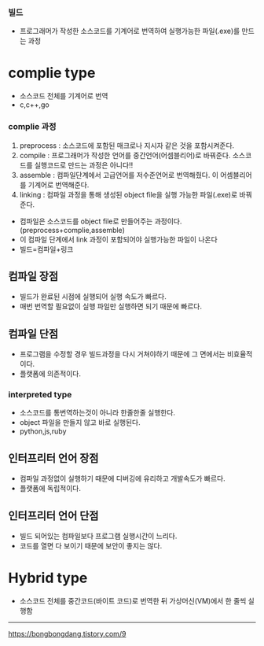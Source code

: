 ### 빌드 
- 프로그래머가 작성한 소스코드를 기계어로 번역하여 실행가능한 파일(.exe)를 만드는 과정
# complie type
- 소스코드 전체를 기계어로 번역
- c,c++,go
### complie 과정
1. preprocess : 소스코드에 포함된 매크로나 지시자 같은 것을 포함시켜준다.
2. compile : 프로그래머가 작성한 언어를 중간언어(어셈블리어)로 바꿔준다. 소스코드를 실행코드로 만드는 과정은 아니다!!
3. assemble : 컴파일단계에서 고급언어를 저수준언어로 번역해줬다. 이 어셈블리어를 기계어로 번역해준다.
4. linking : 컴파일 과정을 통해 생성된 object file을 실행 가능한 파일(.exe)로 바꿔준다.

- 컴파일은 소스코드를 object file로 만들어주는 과정이다. (preprocess+complie,assemble)
- 이 컴파일 단계에서 link 과정이 포함되어야 실행가능한 파일이 나온다
- 빌드=컴파일+링크

## 컴파일 장점
- 빌드가 완료된 시점에 실행되어 실행 속도가 빠르다.
- 매번 번역할 필요없이 실행 파일만 실행하면 되기 때문에 빠르다.

## 컴파일 단점 
- 프로그램을 수정할 경우 빌드과정을 다시 거쳐야하기 때문에 그 면에서는 비효율적이다.
- 플랫폼에 의존적이다.

### interpreted type
- 소스코드를 통번역하는것이 아니라 한줄한줄 실행한다.
- object 파일을 만들지 않고 바로 실행된다.
- python,js,ruby

## 인터프리터 언어 장점
- 컴파일 과정없이 실행하기 때문에 디버깅에 유리하고 개발속도가 빠르다.
- 플랫폼에 독립적이다.

## 인터프리터 언어 단점
- 빌드 되어있는 컴파일보다 프로그램 실행시간이 느리다.
- 코드를 열면 다 보이기 때문에 보안이 좋지는 않다.

# Hybrid type
- 소스코드 전체를 중간코드(바이트 코드)로 번역한 뒤 가상머신(VM)에서 한 줄씩 실행함



---
https://bongbongdang.tistory.com/9




